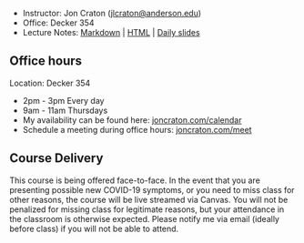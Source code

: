- Instructor: Jon Craton (jlcraton@anderson.edu)
- Office: Decker 354
- Lecture Notes: 
<a href="lectures/all.md" target="_blank">Markdown</a> | 
<a href="lectures/all.html" target="_blank">HTML</a> | 
<a href="lectures/index.html" target="_blank">Daily slides</a>

Office hours
------------

Location: Decker 354

- 2pm - 3pm Every day
- 9am - 11am Thursdays
- My availability can be found here: [joncraton.com/calendar](https://joncraton.com/calendar)
- Schedule a meeting during office hours: [joncraton.com/meet](https://joncraton.com/meet)

Course Delivery
---------------

This course is being offered face-to-face. In the event that you are presenting possible new COVID-19 symptoms, or you need to miss class for other reasons, the course will be live streamed via Canvas. You will not be penalized for missing class for legitimate reasons, but your attendance in the classroom is otherwise expected. Please notify me via email (ideally before class) if you will not be able to attend.
